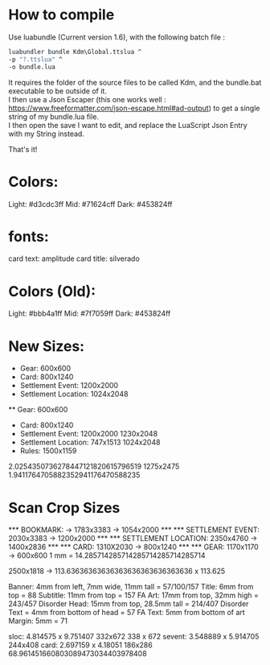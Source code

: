 # How to compile
Use luabundle (Current version 1.6), with the following batch file :
```bat
luabundler bundle Kdm\Global.ttslua ^
-p "?.ttslua" ^
-o bundle.lua
```
It requires the folder of the source files to be called Kdm, and the bundle.bat executable to be outside of it.  
I then use a Json Escaper (this one works well : https://www.freeformatter.com/json-escape.html#ad-output) to get a single string of my bundle.lua file.  
I then open the save I want to edit, and replace the LuaScript Json Entry with my String instead.

That's it!

# Colors:
Light: #d3cdc3ff
Mid:   #71624cff
Dark:  #453824ff

# fonts:
card text: amplitude
card title: silverado

# Colors (Old):
Light: #bbb4a1ff
Mid:   #7f7059ff
Dark:  #453824ff

# New Sizes:
* Gear: 600x600
* Card: 800x1240
* Settlement Event: 1200x2000
* Settlement Location: 1024x2048

** Gear: 600x600
* Card: 800x1240
* Settlement Event: 1200x2000
    1230x2048
* Settlement Location: 747x1513
    1024x2048
* Rules: 1500x1159


2.0254350736278447121820615796519
1275x2475
1.9411764705882352941176470588235


# Scan Crop Sizes
*** BOOKMARK: -> 1783x3383 -> 1054x2000 ***
*** SETTLEMENT EVENT: 2030x3383 -> 1200x2000 ***
*** SETTLEMENT LOCATION: 2350x4760 -> 1400x2836 ***
*** CARD: 1310X2030 -> 800x1240 ***
*** GEAR: 1170x1170 -> 600x600
1 mm = 14.285714285714285714285714285714

2500x1818 -> 113.63636363636363636363636363636 x 113.625

Banner: 4mm from left, 7mm wide, 11mm tall = 57/100/157
Title: 6mm from top = 88
Subtitle: 11mm from top = 157
FA Art: 17mm from top, 32mm high = 243/457
Disorder Head: 15mm from top, 28.5mm tall = 214/407
Disorder Text = 4mm from bottom of head = 57
FA Text: 5mm from bottom of art
Margin: 5mm = 71





sloc: 4.814575 x 9.751407
	332x672
	338 x 672
sevent: 3.548889 x 5.914705
	244x408
card: 2.697159 x 4.18051
	186x286
68.961451660803089473034403978408

